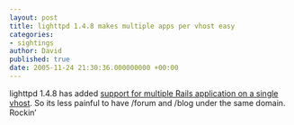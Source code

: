 ```yaml
---
layout: post
title: lighttpd 1.4.8 makes multiple apps per vhost easy
categories:
- sightings
author: David
published: true
date: 2005-11-24 21:30:36.000000000 +00:00
---
```

<p>lighttpd 1.4.8 has added <a href="http://blog.lighttpd.net/articles/2005/11/23/lighttpd-1-4-8-and-multiple-rails-apps">support for multiple Rails application on a single vhost</a>. So its less painful to have /forum and /blog under the same domain. Rockin&#8217;</p>